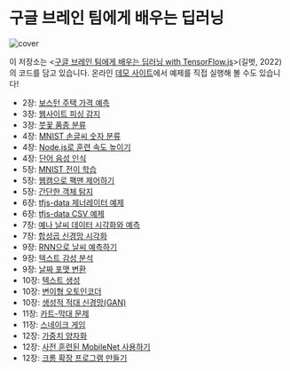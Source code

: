 # 구글 브레인 팀에게 배우는 딥러닝

![cover](https://tensorflowkorea.files.wordpress.com/2022/03/e18480e185aee18480e185b3e186afe18487e185b3e18485e185a6e1848be185b5e186abe18490e185b5e186b7e1848be185a6e18480e185a6e18487e185a2e1848be185aee18482e185b3e186abe18483e185b5e186b8e18485e185a5-1.jpg?w=600)

이 저장소는 <[구글 브레인 팀에게 배우는 딥러닝 with TensorFlow.js](https://bit.ly/tfjs-book)>(길벗, 2022)의 코드를 담고 있습니다. 온라인 [데모 사이트](https://bit.ly/tfjs-demo)에서 예제를 직접 실행해 볼 수도 있습니다!

* 2장: [보스턴 주택 가격 예측](boston-housing)
* 3장: [웹사이트 피싱 감지](website-phishing)
* 3장: [붓꽃 품종 분류](iris)
* 4장: [MNIST 손글씨 숫자 분류](mnist)
* 4장: [Node.js로 훈련 속도 높이기](mnist-node)
* 4장: [단어 음성 인식](speech-commands)
* 5장: [MNIST 전이 학습](mnist-transfer-cnn)
* 5장: [웹캠으로 팩맨 제어하기](webcam-transfer-learning)
* 5장: [간단한 객체 탐지](simple-object-detection)
* 6장: [tfjs-data 제너레이터 예제](data-generator)
* 6장: [tfjs-data CSV 예제](data-csv)
* 7장: [예나 날씨 데이터 시각화와 예측](jena-weather)
* 7장: [합성곱 신경망 시각화](visualize-convnet)
* 9장: [RNN으로 날씨 예측하기](jena-weather-rnn)
* 9장: [텍스트 감성 분석](sentiment)
* 9장: [날짜 포맷 변환](date-conversion-attention)
* 10장: [텍스트 생성](lstm-text-generation)
* 10장: [변이형 오토인코더](fashion-mnist-vae)
* 10장: [생성적 적대 신경망(GAN)](mnist-acgan)
* 11장: [카트-막대 문제](cart-pole)
* 11장: [스네이크 게임](snake-dqn)
* 12장: [가중치 양자화](quantization)
* 12장: [사전 훈련된 MobileNet 사용하기](mobilenet)
* 12장: [크롬 확장 프로그램 만들기](chrome-extension)
